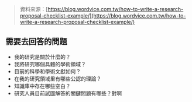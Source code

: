 > 資料來源：[https://blog.wordvice.com.tw/how-to-write-a-research-proposal-checklist-example/](https://blog.wordvice.com.tw/how-to-write-a-research-proposal-checklist-example/)
## 需要去回答的問題
- 我的研究是關於什麼的？
- 我將研究哪個具體的學術領域？
- 目前的科學和學術文獻如何？
- 在我的研究領域里有哪些公認的理論？
- 知識庫中存在哪些空白？
- 研究人員目前試圖解答的關鍵問題有哪些？對啊